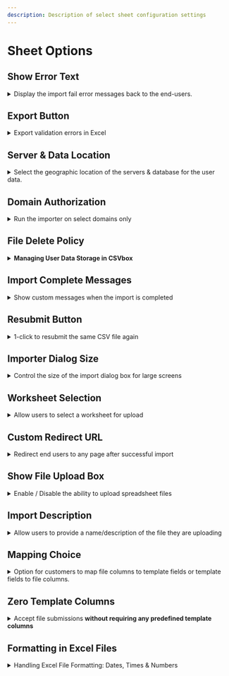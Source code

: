 ```yaml
---
description: Description of select sheet configuration settings
---
```


# Sheet Options

## Show Error Text

<details>

<summary>Display the import fail error messages back to the end-users.</summary>

<img src="../.gitbook/assets/error option.jpg" alt="" data-size="original">

To see the errors, the users will have to click the 'See Errors' button on the import complete screen.

<img src="../.gitbook/assets/errorlist.jpg" alt="" data-size="original">

</details>

## Export Button

<details>

<summary>Export validation errors in Excel</summary>

With this option, you can enable/disable the **Export** button on the verify data screen. Your users can export data to Excel while keeping the error highlighting and error messages. This helps to resolve the errors in the Excel sheet and quickly re-upload the file in CSVbox.

![](<../.gitbook/assets/Export settings.jpg>)

<img src="../.gitbook/assets/Export button.jpg" alt="" data-size="original">

![](../.gitbook/assets/Excel1.png)

</details>

## Server & Data Location

<details>

<summary>Select the geographic location of the servers &#x26; database for the user data.</summary>

Data residency refers to where the data is stored in a geographical location. The location is important usually for regulatory or policy reasons.

You have the option to select the storage location of the data uploaded by your users.

Go to **Edit Sheets** > **Options** > **Privacy & Security** section > Select the location from the dropdown.

<img src="../.gitbook/assets/locations.png" alt="" data-size="original">

The US is the default location. The other option is Europe (Germany.)

The data uploaded by the users will then pass through servers and get stored in the database situated in the selected location only.

Note, that you also have the option to not store the data at all.

The long-lived data about the import and the user files is not covered under the selected location. It mainly consists of supplementary log data helpful for troubleshooting and analyzing the import processes. This data does not include any original data from inside the user files.\
\
The image below shows how the data will flow if you select Europe as the data residency location.

<img src="../.gitbook/assets/data flow location (1).svg" alt="" data-size="original">

</details>

## Domain Authorization

<details>

<summary>Run the importer on select domains only</summary>

You can provide a list of authorized _domains/sub-domains_ for embedding the importer. The embedded importer will work on the whitelisted domains only.

Go to **Edit Sheets** > **Options** > **Authorized Domains** > Add the domain/subdomains

![](../.gitbook/assets/domains.jpg)

* If you do not whitelist any domain, then the importer embed will work on all the domains. This is the default configuration.
*   You can use the "\*" wildcard prefix to include any subdomain. A few examples:

    | Text              | Valid                        | Invalid                              |
    | ----------------- | ---------------------------- | ------------------------------------ |
    | exampleco.com     | exampleco.com                | www.exampleco.com, app.exampleco.com |
    | www.exampleco.com | www.exampleco.com            | exampleco.com, app.exampleco.com     |
    | app.exampleco.com | app.exampleco.com            | exampleco.com, www.exampleco.com     |
    | \*.exampleco.com  | all exampleco.com subdomains |                                      |

If a domain fails validation then the user will see the error screen as below:![](../.gitbook/assets/udo.jpg)

</details>

## File Delete Policy

<details>

<summary><strong>Managing User Data Storage in CSVbox</strong></summary>

You have the option to either enable or disable the storage of the user uploaded data in CSVbox. This decision can be made based on privacy preferences or specific sheet requirements.

<img src="../.gitbook/assets/image (16).png" alt="" data-size="original">

* **Do not store the file**: By enabling this option, the user-uploaded data will not be stored in the CSVbox datastore.
* **Store data**: Data will be stored on CSVbox storage. It will be auto deleted after one month.

</details>

## Import Complete Messages

<details>

<summary>Show custom messages when the import is completed</summary>

You can show customized success or failure messages when the import is complete. <img src="../.gitbook/assets/custom messages.jpg" alt="" data-size="original">

The messages can be:

1. **Static** - Any fixed text as per your requirements.
2. **Dynamic** - Provide an API to fetch the message text in real-time. The importer will append metadata (`import_id`, `sheet_id`) to the API as query parameters. This will help determine the context and return relevant messages.

</details>

## Resubmit Button

<details>

<summary>1-click to resubmit the same CSV file again</summary>

With this option, you can show or hide the Resubmit button on the Import Success screen.

The Resubmit button triggers a new import pushing the same file with the same import configuration.

This is useful during testing and debugging. You don't have to upload the file, match columns and confirm data for importing the file. Simply click the Resubmit button and push the file to the same destination.

![](<../.gitbook/assets/resubmit button.jpg>)



</details>

## Importer Dialog Size

<details>

<summary>Control the size of the import dialog box for large screens</summary>

Based on your import data structure (# of columns) you can pick between two import dialog sizes:

1.  Medium

    <figure><img src="../.gitbook/assets/medium_screen.jpg" alt=""><figcaption><p>Medium size</p></figcaption></figure>
2.  Large

    <figure><img src="../.gitbook/assets/large_screen.jpg" alt=""><figcaption><p>Large size</p></figcaption></figure>

To change the size go to sheet settings > display > Importer Dialog Size

![](<../.gitbook/assets/select size.jpg>)

Note: The dialog size configuration will be applicable for large (desktop) screens only. For smaller screens the dialog will always occupy the entire screen.

</details>

## Worksheet Selection

<details>

<summary>Allow users to select a worksheet for upload</summary>

There can be a case where the uploaded Excel file contains multiple worksheets. You can allow the users to select a worksheet for upload.

To activate worksheet selection go to sheet settings > display > File Upload > Select '**Yes**' for **Allow Worksheet Selection** option.

<img src="../.gitbook/assets/multi selection.jpg" alt="" data-size="original">

If the **Allow Worksheet Selection** option is set to '**No**' then the first worksheet will be picked up by default.

</details>

## Custom Redirect URL

<details>

<summary>Redirect end users to any page after successful import</summary>

You have the ability to specify a custom URL for redirection upon successful import completion. This enhancement is designed to provide greater flexibility and streamline your workflow by directing users to a specific page immediately after the successful import.

![](../.gitbook/assets/redirect_url.jpg)



</details>

## Show File Upload Box

<details>

<summary>Enable / Disable the ability to upload spreadsheet files</summary>

There can be a case where you need to disable user file uploads to allow only copy-pasting of the data in CSVbox. In such cases, you can hide the File Upload Box and only show the users the Copy-Paste data option.

To hide the File Upload Box go to sheet settings > display > File Upload > Select '**No**' for '**Show File Upload Box?**' option.

</details>

## Import Description

<details>

<summary>Allow users to provide a name/description of the file they are uploading</summary>

Enable users to input a name or a description for their uploaded files. File names like "contacts.csv" or "Import 123.xlsx" lack context. More descriptive labels such as "Texas Customers" or "Parts from 2022 Catalog" enhance the clarity and utility of the import.

The description input box will be visible if enabled after the user selects the file.\
\
&#x20;<img src="../.gitbook/assets/file_description (1).png" alt="" data-size="original">

The description will be pushed along with the row data at the end destination. The data will be available in the **import\_description** property:

```
    "import_id": 79418895,
    "sheet_id": 575,
    "sheet_name": "Products234248",
    "import_description": "Product Catalogue Jan 2024", 
    "env_name": "default", 
    "destination_type": "webhook",
```

The following destinations are supported:

1. API/Webhook
2. Zapier
3. [Data at Client](../getting-started/3.-receive-data.md#data-on-the-client-side)
4. [Import Complete Webhook](../getting-started/3.-receive-data.md#import-complete-webhook)

To enable the description input box:

Go to Sheet Settings > Display Tab > Select 'File Upload' Page > Go to 'Show import description' option > Select 'Yes'

![](../.gitbook/assets/import_description_option.jpg)

By default his feature is turned OFF.

A minimum of 3 characters and a maximum of 100 characters is required.&#x20;



</details>

## Mapping Choice

<details>

<summary>Option for customers to map file columns to template fields or template fields to file columns.</summary>

#### How It Works:

By default, on the column mapping screen:

* **Template Fields** are static and displayed on the left.
* **Uploaded File Columns** appear on the right in a dropdown, allowing users to map them to the corresponding template fields.

![](<../.gitbook/assets/image (17).png>)

With the **Mapping Choice** option, users can **reverse this mapping direction**:

* Selecting **"Template Fields"** as the Mapping Choice flips the layout.

![](<../.gitbook/assets/image (19).png>)

* **File Columns** become static on the left, while **Template Fields** appear in the dropdown on the right, allowing users to match them accordingly.

![](<../.gitbook/assets/image (18).png>)

This added flexibility helps accommodate different file structures and user preferences, making the mapping process more intuitive.

{% hint style="info" %}
The **"Template Fields"** Mapping Choice is **not compatible** with the[ **Ignore Columns**](../advanced-installation/ignored-columns.md) functionality.
{% endhint %}

</details>

## Zero Template Columns

<details>

<summary>Accept file submissions <strong>without requiring any predefined template columns</strong></summary>

This is useful in scenarios where you want to allow users to upload files with their own structure, without enforcing a strict column format.

#### **How It Works**

* By default, CSVBox requires at least one template column for mapping.
* Configuring **"Allow Zero Template Columns"** to "Yes" lets users submit files **without any predefined template columns**, providing complete flexibility.
* This setting can be combined with the [**Unmapped Columns**](../advanced-installation/unmapped-columns.md) feature, allowing users to upload files with **any set of columns**, without the need for a predefined template structure.

![](<../.gitbook/assets/sleekshot (1) (1) (1) (1) (1).png>)

#### **When to Use This Feature**

* When you want to **fully accommodate user-defined file formats**.
* When you prefer **not to enforce a rigid template**, giving users the freedom to submit files as they are.

{% hint style="info" %}
For this feature to work effectively, ensure that **Allow Unmapped Columns** is set to **"Yes"** along with "**Show Unmapped Columns on Validation Screen" selection.** This ensures that users can review and verify file columns before submission.
{% endhint %}

</details>

## Formatting in Excel Files

<details>

<summary>Handling Excel File Formatting: Dates, Times &#x26; Numbers</summary>

When importing data from Excel files, you may encounter unexpected issues due to the way Excel internally stores and formats different types of values—especially **Dates**, **Times**, and **Numbers**. Unlike CSV files, Excel files can retain formatting, formulas, and cell types, which can lead to inconsistencies or misinterpretation during import.

To help you gain better control over how your data is interpreted, csvbox now provides customizable options to configure the way Excel data is processed.

### Date Formatting Issues in Excel

Excel stores dates in one of two ways:

1. **As formatted text**: e.g., `"03/04/2024"`
2. **As numeric serial values**: e.g., `45025`, which represents the number of days since January 1, 1900.

This dual nature can lead to problems during import, especially when dealing with international date formats. For example:

* `"03/04/2024"` might be **March 4** in the U.S. (MM/DD/YYYY)
* ...or **April 3** in Europe (DD/MM/YYYY)

If Excel stores the date as a number (`45025`) and the importer misinterprets the format, the final result could be completely off.

To address this, csvbox lets you explicitly define how Excel date values should be interpreted:

#### **Date Handling Options**

* **Default**\
  Uses Excel’s built-in logic to interpret the cell as a date. Best for files with consistent formatting and locale.
* **MM/DD/YYYY**\
  Forces interpretation using the **Month-Day-Year** format. Example:\
  `"03/04/2024"` → March 4, 2024
* **DD/MM/YYYY**\
  Forces interpretation using the **Day-Month-Year** format. Example:\
  `"03/04/2024"` → April 3, 2024
* **Custom**\
  You can define a custom format like `YYYY-MM-DD`, `DD-MMM-YYYY`, or any other pattern based on how your Excel file stores the date.\
  Example:\
  `"12-Mar-2024"` → Use custom format `DD-MMM-YYYY`

{% hint style="info" %}
If your dates are inconsistently formatted or include a mix of text and numeric formats, consider cleaning them in Excel first, or use the **Custom** option for better accuracy.
{% endhint %}

***

### Time Formatting Issues in Excel

Excel also allows time values to be stored either as:

* **Numeric fractions** of a day (e.g., `0.5` represents 12:00 PM)
* **Formatted time strings** (e.g., `"14:30"`, `"2:30 PM"`, `"14:30:00"`)

This can create parsing issues, especially if some cells are stored as numbers and others as formatted text. For example:

* `0.75` → might mean `6:00 PM` (75% of a day)
* `"06:00"` → clearly indicates 6 AM, but may be read as a string

To avoid misinterpretation, csvbox provides options for:

#### **Time Handling Options**

* **Default**\
  Uses Excel’s formatting as-is. Suitable for simple, clean files.
* **HH:MM:SS**\
  Example: `"14:30:00"` → 2:30 PM
* **HH:MM AM/PM**\
  Example: `"2:30 PM"` → 14:30
* **Custom**\
  Define your own time pattern like `HH:mm`, `h:mm a`, etc., based on your file’s content.

***

### Number Formatting Issues in Excel

Excel often applies formatting to numeric values that changes how they appear:

* A raw value of `0.15` could be displayed as `15%`
* A value of `1200` might appear as `$1,200.00`
* A long number like `1234567890123` may be auto-converted to scientific notation (`1.23E+12`)

These formatted displays can mislead the importer if you're expecting clean numbers.

#### **Number Interpretation Options**

* **Formatted Values**\
  Imports numbers exactly as shown in Excel. Examples:
  * `$1,200.00` stays `$1,200.00`
  * `15%` stays `15%`
  * `1.23E+12` stays in scientific notation
* **Original RAW Values**\
  Strips all formatting and imports the core numeric value. Examples:
  * `$1,200.00` → `1200`
  * `15%` → `0.15`
  * `1.23E+12` → `1230000000000`

{% hint style="info" %}
Use RAW if you’re planning to run calculations or validations on numeric fields post-import.
{% endhint %}

***

### How to Use These Settings

When setting up your Excel-based import:

1. Navigate to the **Sheet Settings > Options** panel in your CSVbox dashboard.
2. Scroll to the **Formatting in Excel** section.
3. Choose your preferred options for:
   * **Date Format**
   * **Time Format**
   * **Number Interpretation**
4. Save the configuration.

***

These new controls ensure your data is interpreted as intended—minimizing errors and reducing the need for pre-processing in Excel before importing.

</details>



